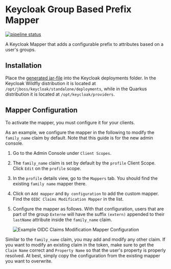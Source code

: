 # Keycloak Group Based Prefix Mapper

[![pipeline status](https://rechenknecht.net/giz/keycloak/group-based-prefix-mapper/badges/main/pipeline.svg)](https://rechenknecht.net/giz/keycloak/group-based-prefix-mapper/-/commits/main)

A Keycloak Mapper that adds a configurable prefix to attributes based on a user's groups.

## Installation

Place the [generated jar-file](https://rechenknecht.net/giz/keycloak/group-based-modification-mapper/-/jobs/artifacts/main/download?job=build-jar) into the Keycloak deployments folder.
In the Keycloak Wildfly distribution it is located at `/opt/jboss/keycloak/standalone/deployments`, while in the Quarkus distribution it is located at `/opt/keycloak/providers`.

## Mapper Configuration

To activate the mapper, you must configure it for your clients.

As an example, we configure the mapper in the following to modify the `family_name` claim by default.
Note that this guide is for the new admin console.

1. Go to the Admin Console under `Client Scopes`.
1. The `family_name` claim is set by default by the `profile` Client Scope. Click `Edit` on the `profile` scope.
1. In the `profile` details view, go to the `Mappers` tab. You should find the existing `family name` mapper there.
1. Click on `Add mapper` and `By configuration` to add the custom mapper. Find the `OIDC Claims Modification Mapper` in the list.
1. Configure the mapper as follows. With that configuration, users that are part of the group `Externe` will have the suffix `(extern)` appended to their `lastName` attribute inside the `family_name` claim.

    ![Example OIDC Claims Modification Mapper Configuration](docs/mapper-configuration.png)

Similar to the `family_name` claim, you may add and modify any other claim.
If you want to modify an existing claim in the token, make sure to get the `Claim Name` correct and `Property Name` so that the user's property is properly resolved.
At best, simply copy the configuration from the existing mapper you want to overwrite.
